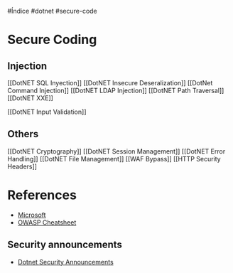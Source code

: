 #Índice #dotnet #secure-code 

# Secure Coding
## Injection
[[DotNET SQL Inyection]]
[[DotNET Insecure Deseralization]]
[[DotNet Command Injection]]
[[DotNET LDAP Injection]]
[[DotNET Path Traversal]]
[[DotNET XXE]]

[[DotNET Input Validation]]


## Others
[[DotNET Cryptography]]
[[DotNET Session Management]]
[[DotNET Error Handling]]
[[DotNET File Management]]
[[WAF Bypass]]
[[HTTP Security Headers]]


# References
- [Microsoft](https://dotnet.microsoft.com/)
- [OWASP Cheatsheet](https://cheatsheetseries.owasp.org/cheatsheets/DotNet_Security_Cheat_Sheet.html)

## Security announcements
- [Dotnet Security Announcements](https://github.com/dotnet/announcements/issues?q=is%3Aopen+is%3Aissue+label%3ASecurity)